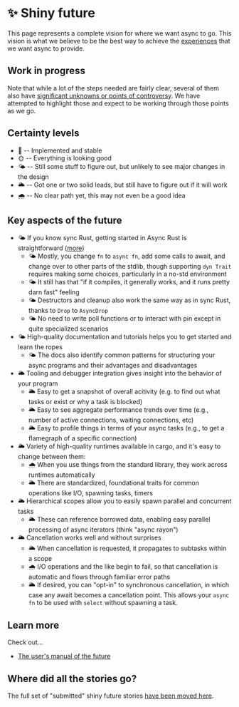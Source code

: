 # ✨ Shiny future

This page represents a complete vision for where we want async to go. This vision is what we believe to be the best way to achieve the [experiences](./how_it_feels.md) that we want async to provide.

## Work in progress

Note that while a lot of the steps needed are fairly clear, several of them also have [significant unknowns or points of controversy](./unresolved_questions.md). We have attempted to highlight those and expect to be working through those points as we go.

## Certainty levels

- 🌈 -- Implemented and stable
- 🌞 -- Everything is looking good
- 🌤️ -- Still some stuff to figure out, but unlikely to see major changes in the design
- 🌥️ -- Got one or two solid leads, but still have to figure out if it will work
- 🌧️ -- No clear path yet, this may not even be a good idea

## Key aspects of the future

* 🌤️ If you know sync Rust, getting started in Async Rust is straightforward ([more](roadmap/async_fn.md))
    * 🌤️ Mostly, you change `fn` to `async fn`, add some calls to await, and change over to other parts of the stdlib, though supporting `dyn Trait` requires making some choices, particularly in a no-std environment
    * 🌤️ It still has that "if it compiles, it generally works, and it runs pretty darn fast" feeling
    * 🌤️ Destructors and cleanup also work the same way as in sync Rust, thanks to `Drop` to `AsyncDrop`
    * 🌤️ No need to write poll functions or to interact with pin except in quite specialized scenarios
* 🌤️ High-quality documentation and tutorials helps you to get started and learn the ropes
    * 🌤️ The docs also identify common patterns for structuring your async programs and their advantages and disadvantages
* 🌥️ Tooling and debugger integration gives insight into the behavior of your program
    * 🌥️ Easy to get a snapshot of overall acitivity (e.g. to find out what tasks or exist or why a task is blocked)
    * 🌥️ Easy to see aggregate performance trends over time (e.g., number of active connections, waiting connections, etc)
    * 🌥️ Easy to profile things in terms of your async tasks (e.g., to get a flamegraph of a specific connection)
* 🌥️ Variety of high-quality runtimes available in cargo, and it's easy to change between them:
    * 🌧️ When you use things from the standard library, they work across runtimes automatically
    * 🌥️ There are standardized, foundational traits for common operations like I/O, spawning tasks, timers
* 🌥️ Hierarchical scopes allow you to easily spawn parallel and concurrent tasks
    * 🌥️ These can reference borrowed data, enabling easy parallel processing of async iterators (think "async rayon")
* 🌥️ Cancellation works well and without surprises
    * 🌥️ When cancellation is requested, it propagates to subtasks within a scope
    * 🌧️ I/O operations and the like begin to fail, so that cancellation is automatic and flows through familiar error paths
    * 🌥️ If desired, you can "opt-in" to synchronous cancellation, in which case any await becomes a cancellation point. This allows your `async fn` to be used with `select` without spawning a task.

## Learn more

Check out...

* [The user's manual of the future](./shiny_future/users_manual.md)

## Where did all the stories go?

The full set of "submitted" shiny future stories [have been moved here](./submitted_stories/shiny_future.md).
